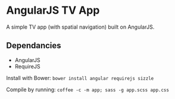 # AngularJS TV App
A simple TV app (with spatial navigation) built on AngularJS.

## Dependancies
- AngularJS
- RequireJS

Install with Bower: `bower install angular requirejs sizzle`

Compile by running: `coffee -c -m app; sass -g app.scss app.css`